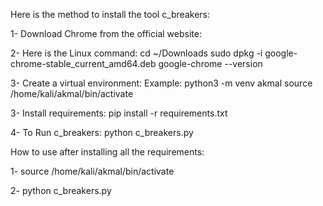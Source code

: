 Here is the method to install the tool c_breakers:

1- Download Chrome from the official website:

2- Here is the Linux command:
   cd ~/Downloads
   sudo dpkg -i google-chrome-stable_current_amd64.deb
   google-chrome --version
   
3- Create a virtual environment:
   Example:
   python3 -m venv akmal
   source /home/kali/akmal/bin/activate
   
3- Install requirements:
   pip install -r requirements.txt
   
4- To Run c_breakers:
   python c_breakers.py

How to use after installing all the requirements:

1- source /home/kali/akmal/bin/activate

2- python c_breakers.py
